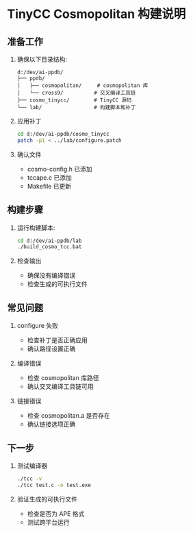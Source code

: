 # TinyCC Cosmopolitan 构建说明

## 准备工作

1. 确保以下目录结构:
   ```
   d:/dev/ai-ppdb/
   ├── ppdb/
   │   ├── cosmopolitan/     # cosmopolitan 库
   │   └── cross9/          # 交叉编译工具链
   ├── cosmo_tinycc/        # TinyCC 源码
   └── lab/                 # 构建脚本和补丁
   ```

2. 应用补丁
   ```bash
   cd d:/dev/ai-ppdb/cosmo_tinycc
   patch -p1 < ../lab/configure.patch
   ```

3. 确认文件
   - cosmo-config.h 已添加
   - tccape.c 已添加
   - Makefile 已更新

## 构建步骤

1. 运行构建脚本:
   ```bash
   cd d:/dev/ai-ppdb/lab
   ./build_cosmo_tcc.bat
   ```

2. 检查输出
   - 确保没有编译错误
   - 检查生成的可执行文件

## 常见问题

1. configure 失败
   - 检查补丁是否正确应用
   - 确认路径设置正确

2. 编译错误
   - 检查 cosmopolitan 库路径
   - 确认交叉编译工具链可用

3. 链接错误
   - 检查 cosmopolitan.a 是否存在
   - 确认链接选项正确

## 下一步

1. 测试编译器
   ```bash
   ./tcc -v
   ./tcc test.c -o test.exe
   ```

2. 验证生成的可执行文件
   - 检查是否为 APE 格式
   - 测试跨平台运行

